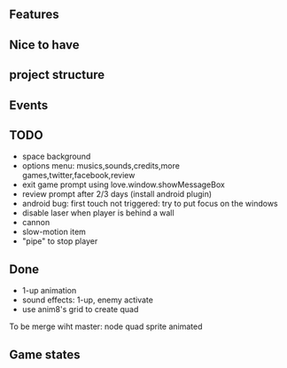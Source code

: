 ## Features

## Nice to have

## project structure

## Events

## TODO

* space background
* options menu: musics,sounds,credits,more games,twitter,facebook,review
* exit game prompt using love.window.showMessageBox
* review prompt after 2/3 days (install android plugin)
* android bug: first touch not triggered: try to put focus on the windows
* disable laser when player is behind a wall
* cannon
* slow-motion item
* "pipe" to stop player

## Done
* 1-up animation
* sound effects: 1-up, enemy activate
* use anim8's grid to create quad

To be merge wiht master:
node
quad
sprite
animated


## Game states
